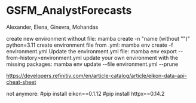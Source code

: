 # GSFM_AnalystForecasts

Alexander, Elena, Ginevra, Mohandas

create new environment without file: mamba create -n "name (without "")" python=3.11
create environment file from .yml: mamba env create -f environment.yml
Update the environment.yml file: mamba env export --from-history>environment.yml
update your own environment with the missing packages: mamba env update --file environment.yml --prune

https://developers.refinitiv.com/en/article-catalog/article/eikon-data-api-cheat-sheet


not anymore:
#pip install eikon==0.1.12
#pip install httpx==0.14.2
